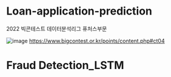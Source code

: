 # Loan-application-prediction
2022 빅콘테스트 데이터분석리그 퓨처스부문

![image](https://user-images.githubusercontent.com/108215180/199632854-b1ae3831-9d75-422e-9585-4a809751b5af.png)
https://www.bigcontest.or.kr/points/content.php#ct04

# Fraud Detection_LSTM

